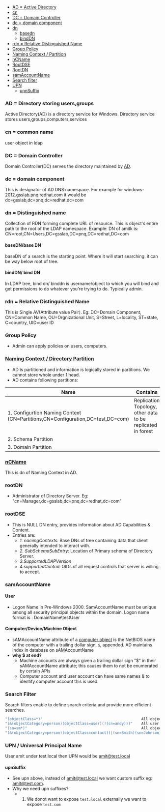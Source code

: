- [AD = Active Directory](#ad)
- [cn](#cn)
- [DC = Domain Controller](#dc1)
- [dc = domain component](#dc2)
- [dn](#dn)
  - [basedn](#bdn)
  - [bindDN](#bidn)
- [rdn = Relative Distinguished Name](#rdn)
- [Group Policy](#gp)
- [Naming Context / Partition](#nc)
- [nCName](#nCName)
- [RootDSE](#rootdse)
- [RootDN](#rootdn)
- [samAccountName](#sam)
- [Search filter](#sf)
- [UPN](#upn)
  - [upnSuffix](#us)

<a name=ad></a>
### AD = Directory storing users,groups
Active Directory(AD) is a directory service for Windows. Directory service stores users,groups,computers,services

<a name=cn></a>
### cn = common name
user object in ldap

<a name=dc1></a>
### DC = Domain Controller
Domain Controller(DC) serves the directory maintained by [AD](#ad).

<a name=dc2></a>
### dc = domain component
This is designator of AD DNS namespace. For example for windows-2012.gsslab.pnq.redhat.com it would be dc=gsslab,dc=pnq,dc=redhat,dc=com

<a name=dn></a>
### dn = Distinguished name
Collection of RDN forming complete URL of resource. This is object's entire path to the root of the LDAP namespace. Example: DN of amitk is:  CN=root,CN=Users,DC=gsslab,DC=pnq,DC=redhat,DC=com
<a name=bdn></a>
#### baseDN/base DN
baseDN of a search is the starting point. Where it will start searching. it can be way below root of tree.
<a name=bidn></a>
#### bindDN/ bind DN
In LDAP tree, bind dn/ binddn is username/object to which you will bind and get permissions to do whatever you're trying to do. Typically admin.
    
<a name=rdn></a>
### rdn = Relative Distinguished Name
This is Single AV(Attribute value Pair). Eg: DC=Domain Component, CN=Common Name, OU=Orgnizational Unit, S=Street, L=locality, ST=state, C=country, UID=user ID

<a name=gp></a>
### Group Policy
- Admin can apply policies on users, computers. 

<a name=nc></a>
### [Naming Context / Directory Partition](https://docs.microsoft.com/en-us/windows/win32/ad/naming-contexts-and-partitions)
- AD is partitioned and information is logically stored in partitions. We cannot store whole under 1 head.
- AD contains following partitions:

|Name|Contains|
|---|---|
|1. Configurtion Naming Context (CN=Partitions,CN=Configuration,DC=test,DC=com)|Replication Topology, other data to be replicated in forest|
|2. Schema Partition||
|3. Domain Partition||

<a name=nCName></a>
### [nCName](https://docs.microsoft.com/en-us/windows/win32/adschema/a-ncname)
This is dn of Naming Context in AD.

<a name=rootdn></a>
### rootDN
- Administrator of Directory Server. Eg: "cn=Manager,dc=gsslab,dc=pnq,dc=redhat,dc=com"

<a name=rootdse></a>
### rootDSE
- This is NULL DN entry, provides information about AD Capabilities & Content. 
- Entries are: 
  - _1. namingContexts:_ Base DNs of tree containing data that client generally intended to interact with.
  - _2. SubSchemaSubEntry:_ Location of Primary schema of Directory Server.     
  - _3.SupportedLDAPVersion_    
  - _4.supportedControl:_ OIDs of all request controls that server is willing to accept.

<a name=sam></a>
### samAccountName
#### User
- Logon Name in Pre-Windows 2000. SamAccountName must be unique among all security principal objects within the domain. Logon name format is : DomainName\testUser
#### Computer/Device/Machine Object
- sAMAccountName attribute of a [computer object](/Operating_Systems/Windows/Active_Directory/Computer_Object) is the NetBIOS name of the computer with a trailing dollar sign, `$`, appended. AD maintains index in database on sAMAccountName
- **why $ at end?**
  - Machine accounts are always given a trailing dollar sign "$" in their sAMAccountName attribute; this causes them to not be enumerated by certain APIs
  - Computer account and user account can have same names & to identify computer account this is used.

<a name=sf></a>
### Search Filter
Search filters enable to define search criteria and provide more efficient searches.
```c
"(objectClass=*)" 	                                          All objects.
"(&(objectCategory=person)(objectClass=user)(!(cn=andy)))" 	  All user objects but "andy".
"(sn=sm*)" 	                                                  All objects with a surname that starts with "sm".
"(&(objectCategory=person)(objectClass=contact)(|(sn=Smith)(sn=Johnson)))" 	All contacts with a surname equal to "Smith" or "Johnson".
```

<a name=upn></a>
### UPN / Universal Principal Name
User amit under test.local then UPN would be amit@test.local 

<a name=us></a>
#### upnSuffix
- See upn above, instead of amit@test.local we want custom suffix eg: amit@test.com. 
- Why we need upn suffixes?
  - 1. We donot want to expose `test.local` externally we want to expose `test.com`

